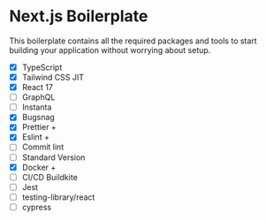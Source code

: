 # Next.js Boilerplate

This boilerplate contains all the required packages and tools to start building your application without worrying about setup.

- [x] TypeScript
- [x] Tailwind CSS JIT
- [x] React 17
- [ ] GraphQL
- [ ] Instanta
- [x] Bugsnag
- [x] Prettier +
- [x] Eslint +
- [ ] Commit lint
- [ ] Standard Version
- [x] Docker +
- [ ] CI/CD Buildkite
- [ ] Jest
- [ ] testing-library/react
- [ ] cypress
